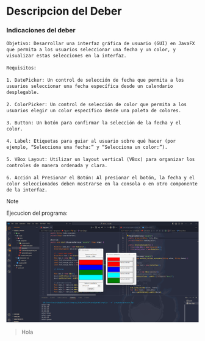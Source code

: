 # Descripcion del Deber

### Indicaciones del deber
	Objetivo: Desarrollar una interfaz gráfica de usuario (GUI) en JavaFX que permita a los usuarios seleccionar una fecha y un color, y visualizar estas selecciones en la interfaz.

	Requisitos:

	1. DatePicker: Un control de selección de fecha que permita a los usuarios seleccionar una fecha específica desde un calendario desplegable.

	2. ColorPicker: Un control de selección de color que permita a los usuarios elegir un color específico desde una paleta de colores.

	3. Button: Un botón para confirmar la selección de la fecha y el color.

	4. Label: Etiquetas para guiar al usuario sobre qué hacer (por ejemplo, “Selecciona una fecha:” y “Selecciona un color:”).

	5. VBox Layout: Utilizar un layout vertical (VBox) para organizar los controles de manera ordenada y clara.

	6. Acción al Presionar el Botón: Al presionar el botón, la fecha y el color seleccionados deben mostrarse en la consola o en otro componente de la interfaz.

>[!NOTE]
>
>Ejecucion del programa:

![Ejecucion del Programa](/src/main/resources/img/image.png)


>Hola
